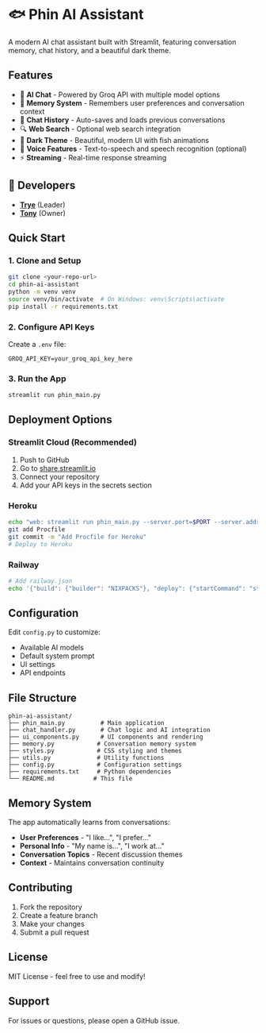 # 🐟 Phin AI Assistant

A modern AI chat assistant built with Streamlit, featuring conversation memory, chat history, and a beautiful dark theme.

## Features

- 🤖 **AI Chat** - Powered by Groq API with multiple model options
- 🧠 **Memory System** - Remembers user preferences and conversation context
- 💬 **Chat History** - Auto-saves and loads previous conversations
- 🔍 **Web Search** - Optional web search integration
- 🎨 **Dark Theme** - Beautiful, modern UI with fish animations
- 🎤 **Voice Features** - Text-to-speech and speech recognition (optional)
- ⚡ **Streaming** - Real-time response streaming

## 👥 Developers

- **[Trye](https://github.com/ltrye)** (Leader)
- **[Tony](https://github.com/tonyt120214)** (Owner)

## Quick Start

### 1. Clone and Setup
```bash
git clone <your-repo-url>
cd phin-ai-assistant
python -m venv venv
source venv/bin/activate  # On Windows: venv\Scripts\activate
pip install -r requirements.txt
```

### 2. Configure API Keys
Create a `.env` file:
```env
GROQ_API_KEY=your_groq_api_key_here
```

### 3. Run the App
```bash
streamlit run phin_main.py
```

## Deployment Options

### Streamlit Cloud (Recommended)
1. Push to GitHub
2. Go to [share.streamlit.io](https://share.streamlit.io)
3. Connect your repository
4. Add your API keys in the secrets section

### Heroku
```bash
echo "web: streamlit run phin_main.py --server.port=$PORT --server.address=0.0.0.0" > Procfile
git add Procfile
git commit -m "Add Procfile for Heroku"
# Deploy to Heroku
```

### Railway
```bash
# Add railway.json
echo '{"build": {"builder": "NIXPACKS"}, "deploy": {"startCommand": "streamlit run phin_main.py --server.port=$PORT --server.address=0.0.0.0"}}' > railway.json
```

## Configuration

Edit `config.py` to customize:
- Available AI models
- Default system prompt
- UI settings
- API endpoints

## File Structure

```
phin-ai-assistant/
├── phin_main.py          # Main application
├── chat_handler.py       # Chat logic and AI integration
├── ui_components.py      # UI components and rendering
├── memory.py            # Conversation memory system
├── styles.py            # CSS styling and themes
├── utils.py             # Utility functions
├── config.py            # Configuration settings
├── requirements.txt     # Python dependencies
└── README.md           # This file
```

## Memory System

The app automatically learns from conversations:
- **User Preferences** - "I like...", "I prefer..."
- **Personal Info** - "My name is...", "I work at..."
- **Conversation Topics** - Recent discussion themes
- **Context** - Maintains conversation continuity

## Contributing

1. Fork the repository
2. Create a feature branch
3. Make your changes
4. Submit a pull request

## License

MIT License - feel free to use and modify!

## Support

For issues or questions, please open a GitHub issue.
